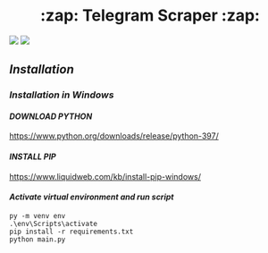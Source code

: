 <h1 align="center"> :zap: Telegram Scraper :zap:</h1>

![](https://img.shields.io/badge/Python-3.9.7-brightgreen) ![](https://img.shields.io/badge/Telethon-1.24.0-brightgreen)

## *Installation*
### ***Installation in Windows***

#### *DOWNLOAD PYTHON*
https://www.python.org/downloads/release/python-397/

#### *INSTALL PIP*
https://www.liquidweb.com/kb/install-pip-windows/

#### *Activate virtual environment and run script*
```commandline
py -m venv env
.\env\Scripts\activate
pip install -r requirements.txt
python main.py
```
